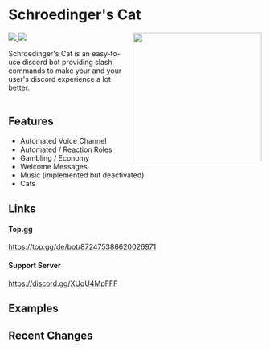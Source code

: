 # Schroedinger's Cat

<img align="right" src="https://user-images.githubusercontent.com/88390464/192118947-6e713788-9a1d-443d-b8ba-7d59f4dd4165.png" height="256" width="256">

<div>
   <a href="https://top.gg/bot/872475386620026971">
      <img src="https://top.gg/api/widget/servers/872475386620026971.svg">
   </a>
   <a href="https://www.discord.gg/XUqU4MpFFF">
      <img src="https://discordapp.com/api/guilds/872891293733388320/widget.png">
   </a>
</div>


Schroedinger's Cat is an easy-to-use discord bot providing slash commands to make your and your user's discord experience a lot better. <br><br>

<!-- FEATURES-->
## Features

   - Automated Voice Channel
   - Automated / Reaction Roles
   - Gambling / Economy
   - Welcome Messages
   - Music (implemented but deactivated)
   - Cats
  
## Links

  #### Top.gg <br>
  https://top.gg/de/bot/872475386620026971<br>
  
  #### Support Server <br>
  https://discord.gg/XUqU4MpFFF

## Examples


## Recent Changes


